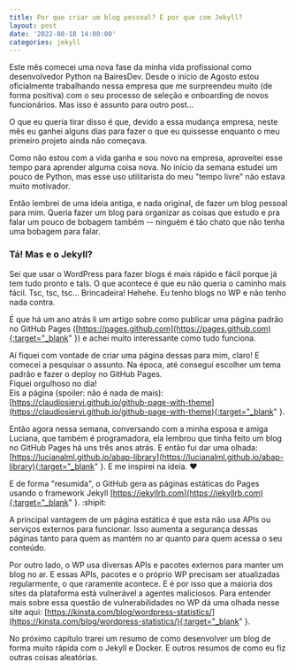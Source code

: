 ```yaml
---
title: Por que criar um blog pessoal? E por que com Jekyll?
layout: post
date: '2022-08-18 14:00:00'
categories: jekyll
---
```


Este mês comecei uma nova fase da minha vida profissional como desenvolvedor Python na BairesDev.  Desde o início de Agosto estou oficialmente trabalhando nessa empresa que me surpreendeu muito (de forma positiva) com o seu processo de seleção e  onboarding de novos funcionários. Mas isso é assunto para outro post...

O que eu queria tirar disso é que,  devido a essa mudança empresa, neste mês eu ganhei alguns dias para fazer o que eu quissesse enquanto o meu primeiro projeto ainda não começava. 

Como não estou com a vida ganha e sou novo na empresa, aproveitei esse tempo para aprender alguma coisa nova. No início da semana estudei um pouco de Python, mas esse uso utilitarista do meu "tempo livre" não estava muito motivador. 


Então lembrei de uma ideia antiga, e nada original, de fazer um blog pessoal para mim. Queria fazer um blog para organizar as coisas que estudo e pra falar um pouco de bobagem também -- ninguém é tão chato que não tenha uma bobagem para falar.


### Tá! Mas e o Jekyll?
Sei que usar o WordPress para fazer blogs é mais rápido e fácil porque já tem tudo pronto e tals. O que acontece é que eu não queria o caminho mais fácil. Tsc, tsc, tsc... Brincadeira!  Hehehe. Eu tenho blogs no WP e não tenho nada contra. 

É que há um ano atrás li um artigo sobre como publicar uma página padrão no GitHub Pages ([https://pages.github.com](https://pages.github.com){:target="_blank" }) e achei muito interessante como tudo funciona.   

Aí fiquei com vontade de criar uma página dessas para mim, claro! E comecei a pesquisar o assunto. Na época, até consegui escolher um tema padrão e fazer o deploy no GitHub Pages.  
Fiquei orgulhoso no dia!   
Eis a página (spoiler: não é nada de mais): [https://claudiosiervi.github.io/github-page-with-theme](https://claudiosiervi.github.io/github-page-with-theme){:target="_blank" }.

Então agora nessa semana, conversando com a minha esposa e amiga Luciana, que também é programadora, ela lembrou que tinha feito um blog no GitHub Pages há uns três anos atrás. E então fui dar uma olhada: [https://lucianalml.github.io/abap-library](https://lucianalml.github.io/abap-library){:target="_blank" }. E me inspirei na ideia. :heart:

E de forma "resumida", o GitHub gera as páginas estáticas do Pages usando o framework Jekyll [https://jekyllrb.com](https://jekyllrb.com){:target="_blank" }.  :shipit:


A principal vantagem de um página estática é que esta não usa APIs ou serviços externos para funcionar. Isso aumenta a segurança dessas páginas tanto para quem as mantém no ar quanto para quem acessa o seu conteúdo.   

Por outro lado, o WP usa diversas APIs e pacotes externos para manter um blog no ar. E essas APIs, pacotes e o próprio WP precisam ser atualizadas regularmente, o que raramente acontece. E é por isso que a maioria dos sites da plataforma está vulnerável a agentes maliciosos. Para entender mais sobre essa questão de vulnerabilidades no WP dá uma olhada nesse site aqui: [https://kinsta.com/blog/wordpress-statistics/](https://kinsta.com/blog/wordpress-statistics/){:target="_blank" }.

No próximo capítulo trarei um resumo de como desenvolver um blog de forma muito rápida com o Jekyll e Docker. E outros resumos de como eu fiz outras coisas aleatórias.